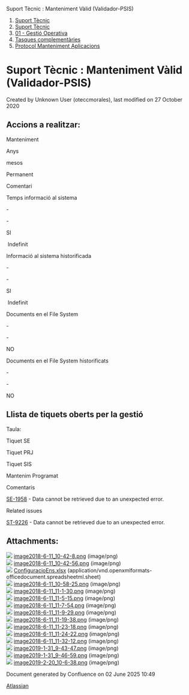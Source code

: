 Suport Tècnic : Manteniment Vàlid (Validador-PSIS)  

1.  [Suport Tècnic](index.html)
2.  [Suport Tècnic](13893782.html)
3.  [01 - Gestió Operativa](26313391.html)
4.  [Tasques complementàries](26313409.html)
5.  [Protocol Manteniment Aplicacions](Protocol-Manteniment-Aplicacions_39911467.html)

Suport Tècnic : Manteniment Vàlid (Validador-PSIS)
==================================================

Created by Unknown User (oteccmorales), last modified on 27 October 2020

Accions a realitzar:
--------------------

Manteniment

Anys

mesos

Permanent

Comentari

Temps informació al sistema

\-

\-

SI

 Indefinit

Informació al sistema historificada

\-

\-

SI

 Indefinit

Documents en el File System

\-

\-

NO

  

Documents en el File System historificats

\-

\-

NO

  

Llista de tiquets oberts per la gestió
--------------------------------------

Taula:

Tiquet SE

Tiquet PRJ

Tiquet SIS

Mantenim Programat

Comentaris

[SE-1958](https://contacte.aoc.cat/browse/SE-1958?src=confmacro) - Data cannot be retrieved due to an unexpected error.

  

  

  

  

  

  

Related issues

[ST-9226](https://contacte.aoc.cat/browse/ST-9226?src=confmacro) - Data cannot be retrieved due to an unexpected error.

  

Attachments:
------------

![](images/icons/bullet_blue.gif) [image2018-6-11\_10-42-8.png](attachments/41517514/41517515.png) (image/png)  
![](images/icons/bullet_blue.gif) [image2018-6-11\_10-42-56.png](attachments/41517514/41517516.png) (image/png)  
![](images/icons/bullet_blue.gif) [ConfiguracioEns.xlsx](attachments/41517514/41517517.xlsx) (application/vnd.openxmlformats-officedocument.spreadsheetml.sheet)  
![](images/icons/bullet_blue.gif) [image2018-6-11\_10-58-25.png](attachments/41517514/41517518.png) (image/png)  
![](images/icons/bullet_blue.gif) [image2018-6-11\_11-1-30.png](attachments/41517514/41517519.png) (image/png)  
![](images/icons/bullet_blue.gif) [image2018-6-11\_11-5-15.png](attachments/41517514/41517520.png) (image/png)  
![](images/icons/bullet_blue.gif) [image2018-6-11\_11-7-54.png](attachments/41517514/41517521.png) (image/png)  
![](images/icons/bullet_blue.gif) [image2018-6-11\_11-9-29.png](attachments/41517514/41517522.png) (image/png)  
![](images/icons/bullet_blue.gif) [image2018-6-11\_11-19-38.png](attachments/41517514/41517523.png) (image/png)  
![](images/icons/bullet_blue.gif) [image2018-6-11\_11-23-18.png](attachments/41517514/41517524.png) (image/png)  
![](images/icons/bullet_blue.gif) [image2018-6-11\_11-24-22.png](attachments/41517514/41517525.png) (image/png)  
![](images/icons/bullet_blue.gif) [image2018-6-11\_11-32-12.png](attachments/41517514/41517526.png) (image/png)  
![](images/icons/bullet_blue.gif) [image2019-1-31\_9-43-47.png](attachments/41517514/41517527.png) (image/png)  
![](images/icons/bullet_blue.gif) [image2019-1-31\_9-46-59.png](attachments/41517514/41517528.png) (image/png)  
![](images/icons/bullet_blue.gif) [image2019-2-20\_10-6-38.png](attachments/41517514/41517529.png) (image/png)  

Document generated by Confluence on 02 June 2025 10:49

[Atlassian](http://www.atlassian.com/)